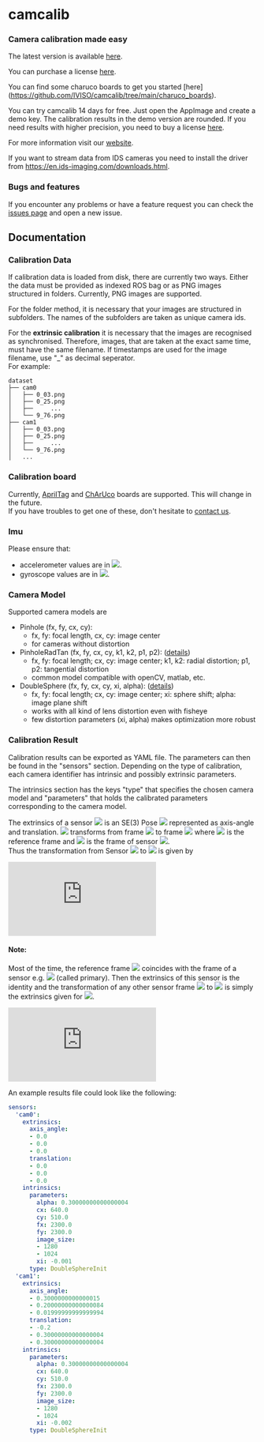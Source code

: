 # camcalib
### Camera calibration made easy

The latest version is available [here](https://github.com/IVISO/camcalib/releases).

You can purchase a license [here](https://www.camcalib.io/plans-pricing).

You can find some charuco boards to get you started [here] (https://github.com/IVISO/camcalib/tree/main/charuco_boards).

You can try camcalib 14 days for free. Just open the AppImage and create a demo key.
The calibration results in the demo version are rounded. If you need results with higher precision, you need to buy a license [here](https://www.camcalib.io/plans-pricing).

For more information visit our [website](https://www.camcalib.io/).

If you want to stream data from IDS cameras you need to install the driver from https://en.ids-imaging.com/downloads.html.


### Bugs and features

If you encounter any problems or have a feature request you can check the [issues page](https://github.com/IVISO/camcalib/issues) and open a new issue.


## Documentation

### Calibration Data

If calibration data is loaded from disk, there are currently two ways.
Either the data must be provided as indexed ROS bag or as PNG images structured in folders.
Currently, PNG images are supported.

For the folder method, it is necessary that your images are structured in subfolders.
The names of the subfolders are taken as unique camera ids.

For the **extrinsic calibration** it is necessary that the images are recognised as synchronised.
Therefore, images, that are taken at the exact same time, must have the same filename.
If timestamps are used for the image filename, use "_" as decimal seperator.  
For example:
```
dataset
├── cam0
│   ├── 0_03.png
│   ├── 0_25.png
│   ├──     ...
│   └── 9_76.png
├── cam1
│   ├── 0_03.png
│   ├── 0_25.png
│   ├──     ...
│   └── 9_76.png
│   ...
```

### Calibration board

Currently, [AprilTag](https://github.com/ethz-asl/kalibr/wiki/calibration-targets) and [ChArUco](https://docs.opencv.org/3.4/df/d4a/tutorial_charuco_detection.html) boards are supported. This will change in the future.  
If you have troubles to get one of these, don't hesitate to [contact us](mailto:info@camcalib.io).

### Imu

Please ensure that:

  * accelerometer values are in <img src="https://latex.codecogs.com/gif.latex?\frac{m}{sec^{2}}" />.
  * gyroscope values are in <img src="https://latex.codecogs.com/gif.latex?\frac{rad}{sec}" />.

### Camera Model

Supported camera models are 
- Pinhole (fx, fy, cx, cy):
  * fx, fy: focal length, cx, cy: image center
  * for cameras without distortion
- PinholeRadTan (fx, fy, cx, cy, k1, k2, p1, p2): ([details](https://docs.opencv.org/3.4.12/dc/dbb/tutorial_py_calibration.html))
  * fx, fy: focal length; cx, cy: image center; k1, k2: radial distortion; p1, p2: tangential distortion
  * common model compatible with openCV, matlab, etc.
- DoubleSphere (fx, fy, cx, cy, xi, alpha): ([details](https://arxiv.org/pdf/1807.08957v1.pdf))
  * fx, fy: focal length; cx, cy: image center; xi: sphere shift; alpha: image plane shift
  * works with all kind of lens distortion even with fisheye
  * few distortion parameters (xi, alpha) makes optimization more robust


### Calibration Result

Calibration results can be exported as YAML file.
The parameters can then be found in the "sensors" section.
Depending on the type of calibration, each camera identifier has intrinsic and possibly extrinsic parameters.

The intrinsics section has the keys "type" that specifies the chosen camera model and "parameters" that holds the
calibrated parameters corresponding to the camera model.

The extrinsics of a sensor <img src="https://latex.codecogs.com/gif.latex?S_i" /> is an SE(3) Pose <img src="https://latex.codecogs.com/gif.latex?P_%7BS_i%20E%7D" /> represented as axis-angle and translation.
<img src="https://latex.codecogs.com/gif.latex?P_%7BS_i%20E%7D" /> transforms from frame <img src="https://latex.codecogs.com/gif.latex?E" /> to frame <img src="https://latex.codecogs.com/gif.latex?S_i" /> where <img src="https://latex.codecogs.com/gif.latex?E" /> is the reference frame and <img src="https://latex.codecogs.com/gif.latex?S_i" /> is the frame
of sensor <img src="https://latex.codecogs.com/gif.latex?i" />.  
Thus the transformation from Sensor <img src="https://latex.codecogs.com/gif.latex?S_0" /> to <img src="https://latex.codecogs.com/gif.latex?S_1" /> is given by

![equation](https://latex.codecogs.com/gif.latex?P_%7BS_1%20S_0%7D%20%3D%20P_%7BS_1%20E%7D%20*%20P_%7BS_0%20E%7D%5E%7B-1%7D)

#### Note:
Most of the time, the reference frame <img src="https://latex.codecogs.com/gif.latex?E" /> coincides with the frame of a sensor e.g. <img src="https://latex.codecogs.com/gif.latex?S_0" /> (called primary).
Then the extrinsics of this sensor is the identity and the transformation of any other sensor frame <img src="https://latex.codecogs.com/gif.latex?S_0" /> to <img src="https://latex.codecogs.com/gif.latex?S_i" /> is simply the extrinsics given for <img src="https://latex.codecogs.com/gif.latex?S_i" />.

![equation](https://latex.codecogs.com/gif.latex?P_%7BS_i%20S_0%7D%20%3D%20P_%7BS_i%20E%7D)

An example results file could look like the following:  

```yaml
sensors:
  'cam0':
    extrinsics:
      axis_angle:
      - 0.0
      - 0.0
      - 0.0
      translation:
      - 0.0
      - 0.0
      - 0.0
    intrinsics:
      parameters:
        alpha: 0.30000000000000004
        cx: 640.0
        cy: 510.0
        fx: 2300.0
        fy: 2300.0
        image_size:
        - 1280
        - 1024
        xi: -0.001
      type: DoubleSphereInit
  'cam1':
    extrinsics:
      axis_angle:
      - 0.3000000000000015
      - 0.20000000000000084
      - 0.01999999999999994
      translation:
      - -0.2
      - 0.30000000000000004
      - 0.30000000000000004
    intrinsics:
      parameters:
        alpha: 0.30000000000000004
        cx: 640.0
        cy: 510.0
        fx: 2300.0
        fy: 2300.0
        image_size:
        - 1280
        - 1024
        xi: -0.002
      type: DoubleSphereInit
```
